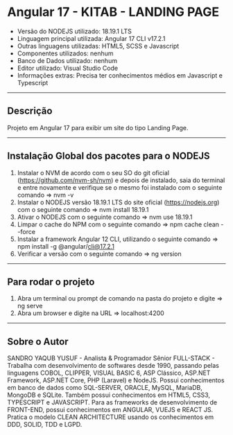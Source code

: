 # Angular 17 - KITAB - LANDING PAGE

* Versão do NODEJS utilizado: 18.19.1 LTS
* Linguagem principal utilizada: Angular 17 CLI v17.2.1
* Outras linguagens utilizadas: HTML5, SCSS e Javascript
* Componentes utilizados: nenhum
* Banco de Dados utilizado: nenhum
* Editor utilizado: Visual Studio Code
* Informações extras: Precisa ter conhecimentos médios em Javascript e Typescript

----

## Descrição

Projeto em Angular 17 para exibir um site do tipo Landing Page.

----

## Instalação Global dos pacotes para o NODEJS

1. Instalar o NVM de acordo com o seu SO do git oficial (https://github.com/nvm-sh/nvm) e depois de instalado, saia do terminal e entre novamente e verifique se o mesmo foi instalado com o seguinte comando => nvm -v
2. Instalar o NODEJS versão 18.19.1 LTS do site oficial (https://nodejs.org) com o seguinte comando => nvm install 18.19.1
3. Ativar o NODEJS com o seguinte comando => nvm use 18.19.1
4. Limpar o cache do NPM com o seguinte comando => npm cache clean --force
5. Instalar a framework Angular 12 CLI, utilizando o seguinte comando => npm install -g @angular/cli@17.2.1
6. Verificar a versão com o seguinte comando => ng version

----

## Para rodar o projeto

1. Abra um terminal ou prompt de comando na pasta do projeto e digite => ng serve
2. Abra um browser e digite na URL => localhost:4200

----

## Sobre o Autor

SANDRO YAQUB YUSUF - Analista & Programador Sênior FULL-STACK - Trabalha com desenvolvimento de softwares desde 1990, passando pelas linguagens COBOL, CLIPPER, VISUAL BASIC 6, ASP Clássico, ASP.NET Framework, ASP.NET Core, PHP (Laravel) e NodeJS. Possui conhecimentos em banco de dados como SQL-SERVER, ORACLE, MySQL, MariaDB, MongoDB e SQLite. Também possui conhecimentos em HTML5, CSS3, TYPESCRIPT e JAVASCRIPT. Para as frameworks de desenvolvimento de FRONT-END, possui conhecimentos em ANGULAR, VUEJS e REACT JS. Pratica o modelo CLEAN ARCHITECTURE usando os conhecimentos em DDD, SOLID, TDD e LGPD.
